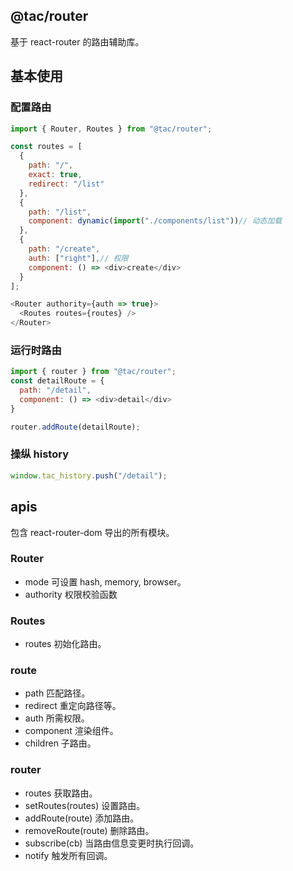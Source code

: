 ## @tac/router

基于 react-router 的路由辅助库。

## 基本使用

### 配置路由

```Javascript
import { Router, Routes } from "@tac/router";

const routes = [
  {
    path: "/",
    exact: true,
    redirect: "/list"
  },
  {
    path: "/list",
    component: dynamic(import("./components/list"))// 动态加载
  },
  {
    path: "/create",
    auth: ["right"],// 权限
    component: () => <div>create</div>
  }
];

<Router authority={auth => true}>
  <Routes routes={routes} />
</Router>
```

### 运行时路由

```Javascript
import { router } from "@tac/router";
const detailRoute = {
  path: "/detail",
  component: () => <div>detail</div>
}

router.addRoute(detailRoute);
```

### 操纵 history

```Javascript
window.tac_history.push("/detail");
```

## apis

包含 react-router-dom 导出的所有模块。

### Router

* mode 可设置 hash, memory, browser。
* authority 权限校验函数

### Routes

* routes 初始化路由。

### route

* path 匹配路径。
* redirect 重定向路径等。
* auth 所需权限。
* component 渲染组件。
* children 子路由。

### router

* routes 获取路由。
* setRoutes(routes) 设置路由。
* addRoute(route) 添加路由。
* removeRoute(route) 删除路由。
* subscribe(cb) 当路由信息变更时执行回调。
* notify 触发所有回调。